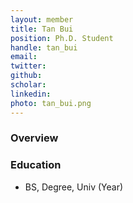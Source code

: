 ```yaml
---
layout: member
title: Tan Bui
position: Ph.D. Student
handle: tan_bui
email: 
twitter:
github:
scholar: 
linkedin: 
photo: tan_bui.png
---
```


### Overview


### Education
- BS, Degree, Univ (Year)
